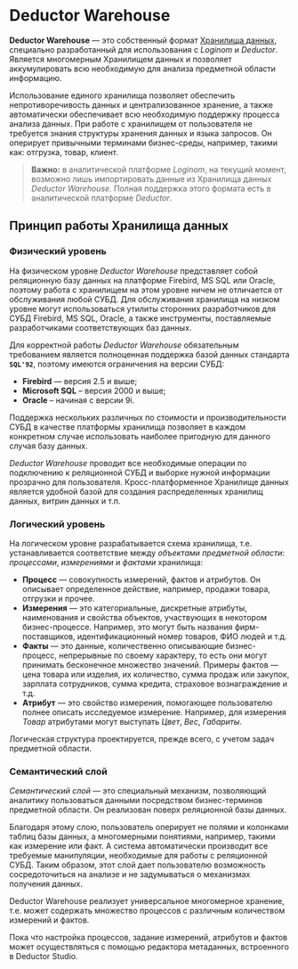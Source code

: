 # Deductor Warehouse

**Deductor Warehouse** — это собственный формат [Хранилища данных](https://wiki.loginom.ru/articles/data-warehouse.html), специально разработанный для использования с *Loginom* и *Deductor*. Является многомерным Хранилищем данных и позволяет аккумулировать всю необходимую для анализа предметной области информацию.

Использование единого хранилища позволяет обеспечить непротиворечивость данных и централизованное хранение, а также автоматически обеспечивает всю необходимую поддержку процесса анализа данных. При работе с хранилищем от пользователя не требуется знания структуры хранения данных и языка запросов. Он оперирует привычными терминами бизнес-среды, например, такими как: отгрузка, товар, клиент.

> **Важно:** в аналитической платформе *Loginom*, на текущий момент, возможно лишь импортировать данные из Хранилища данных *Deductor Warehouse*. Полная поддержка этого формата есть в аналитической платформе *Deductor*.

## Принцип работы Хранилища данных

### Физический уровень

На физическом уровне *Deductor Warehouse* представляет собой реляционную базу данных на платформе Firebird, MS SQL или Oracle, поэтому работа с хранилищем на этом уровне ничем не отличается от обслуживания любой СУБД. Для обслуживания хранилища на низком уровне могут использоваться утилиты сторонних разработчиков для СУБД Firebird, MS SQL, Oracle, а также инструменты, поставляемые разработчиками соответствующих баз данных.

Для корректной работы *Deductor Warehouse* обязательным требованием является полноценная поддержка базой данных стандарта **`SQL'92`**, поэтому имеются ограничения на версии СУБД:

* **Firebird** — версия 2.5 и выше;
* **Microsoft SQL** – версия 2000 и выше;
* **Oracle** – начиная с версии 9i.

Поддержка нескольких различных по стоимости и производительности СУБД в качестве платформы хранилища позволяет в каждом конкретном случае использовать наиболее пригодную для данного случая базу данных.

*Deductor Warehouse* проводит все необходимые операции по подключению к реляционной СУБД и выборке нужной информации прозрачно для пользователя. Кросс-платформенное Хранилище данных является удобной базой для создания распределенных хранилищ данных, витрин данных и т.п.

### Логический уровень

На логическом уровне разрабатывается схема хранилища, т.е. устанавливается соответствие между *объектами предметной области*: *процессами*, *измерениями* и *фактами* хранилища:

* **Процесс** — совокупность измерений, фактов и атрибутов. Он описывает определенное действие, например, продажи товара, отгрузки и прочее.
* **Измерения** — это категориальные, дискретные атрибуты, наименования и свойства объектов, участвующих в некотором бизнес-процессе. Например, это могут быть названия фирм-поставщиков, идентификационный номер товаров, ФИО людей и т.д.
* **Факты** — это данные, количественно описывающие бизнес-процесс, непрерывные по своему характеру, то есть они могут принимать бесконечное множество значений. Примеры фактов — цена товара или изделия, их количество, сумма продаж или закупок, зарплата сотрудников, сумма кредита, страховое вознаграждение и т.д.
* **Атрибут** — это свойство измерения, помогающее пользователю полнее описать исследуемое измерение. Например, для измерения *Товар* атрибутами могут выступать *Цвет*, *Вес*, *Габариты*.

Логическая структура проектируется, прежде всего, с учетом задач предметной области.

### Семантический слой

*Семантический слой* — это специальный механизм, позволяющий аналитику пользоваться данными посредством бизнес-терминов предметной области. Он реализован поверх реляционной базы данных.

Благодаря этому слою, пользователь оперирует не полями и колонками таблиц базы данных, а многомерными понятиями, например, такими как измерение или факт. А система автоматически производит все требуемые манипуляции, необходимые для работы с реляционной СУБД. Таким образом, этот слой дает пользователю возможность сосредоточиться на анализе и не задумываться о механизмах получения данных.

Deductor Warehouse реализует универсальное многомерное хранение, т.е. может содержать множество процессов с различным количеством измерений и фактов.

Пока что настройка процессов, задание измерений, атрибутов и фактов может осуществляться с помощью редактора метаданных, встроенного в Deductor Studio.
